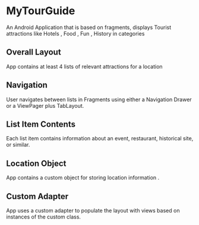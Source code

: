 # MyTourGuide
An Android Application that is based on fragments, displays Tourist attractions like Hotels , Food , Fun , History  in categories
## Overall Layout
App contains at least 4 lists of relevant attractions for a location

## Navigation
User navigates between lists in Fragments using either a Navigation Drawer or a ViewPager plus TabLayout.

## List Item Contents
Each list item contains information about an event, restaurant, historical site, or similar.

## Location Object
App contains a custom object for storing location information .

## Custom Adapter
App uses a custom adapter to populate the layout with views based on instances of the custom class.

